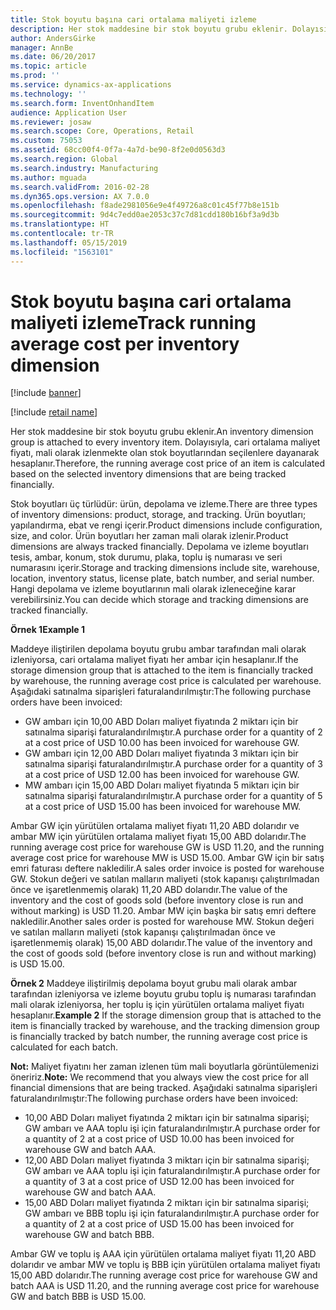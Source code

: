```yaml
---
title: Stok boyutu başına cari ortalama maliyeti izleme
description: Her stok maddesine bir stok boyutu grubu eklenir. Dolayısıyla, cari ortalama maliyet fiyatı, mali olarak izlenmekte olan stok boyutlarından seçilenlere dayanarak hesaplanır.
author: AndersGirke
manager: AnnBe
ms.date: 06/20/2017
ms.topic: article
ms.prod: ''
ms.service: dynamics-ax-applications
ms.technology: ''
ms.search.form: InventOnhandItem
audience: Application User
ms.reviewer: josaw
ms.search.scope: Core, Operations, Retail
ms.custom: 75053
ms.assetid: 68cc00f4-0f7a-4a7d-be90-8f2e0d0563d3
ms.search.region: Global
ms.search.industry: Manufacturing
ms.author: mguada
ms.search.validFrom: 2016-02-28
ms.dyn365.ops.version: AX 7.0.0
ms.openlocfilehash: f8ade2981056e9e4f49726a8c01c45f77b8e151b
ms.sourcegitcommit: 9d4c7edd0ae2053c37c7d81cdd180b16bf3a9d3b
ms.translationtype: HT
ms.contentlocale: tr-TR
ms.lasthandoff: 05/15/2019
ms.locfileid: "1563101"
---
```

# <a name="track-running-average-cost-per-inventory-dimension"></a><span data-ttu-id="bbc31-104">Stok boyutu başına cari ortalama maliyeti izleme</span><span class="sxs-lookup"><span data-stu-id="bbc31-104">Track running average cost per inventory dimension</span></span>

[!include [banner](../includes/banner.md)]

[!include [retail name](../includes/retail-name.md)]

<span data-ttu-id="bbc31-105">Her stok maddesine bir stok boyutu grubu eklenir.</span><span class="sxs-lookup"><span data-stu-id="bbc31-105">An inventory dimension group is attached to every inventory item.</span></span> <span data-ttu-id="bbc31-106">Dolayısıyla, cari ortalama maliyet fiyatı, mali olarak izlenmekte olan stok boyutlarından seçilenlere dayanarak hesaplanır.</span><span class="sxs-lookup"><span data-stu-id="bbc31-106">Therefore, the running average cost price of an item is calculated based on the selected inventory dimensions that are being tracked financially.</span></span>

<span data-ttu-id="bbc31-107">Stok boyutları üç türlüdür: ürün, depolama ve izleme.</span><span class="sxs-lookup"><span data-stu-id="bbc31-107">There are three types of inventory dimensions: product, storage, and tracking.</span></span> <span data-ttu-id="bbc31-108">Ürün boyutları; yapılandırma, ebat ve rengi içerir.</span><span class="sxs-lookup"><span data-stu-id="bbc31-108">Product dimensions include configuration, size, and color.</span></span> <span data-ttu-id="bbc31-109">Ürün boyutları her zaman mali olarak izlenir.</span><span class="sxs-lookup"><span data-stu-id="bbc31-109">Product dimensions are always tracked financially.</span></span> <span data-ttu-id="bbc31-110">Depolama ve izleme boyutları tesis, ambar, konum, stok durumu, plaka, toplu iş numarası ve seri numarasını içerir.</span><span class="sxs-lookup"><span data-stu-id="bbc31-110">Storage and tracking dimensions include site, warehouse, location, inventory status, license plate, batch number, and serial number.</span></span> <span data-ttu-id="bbc31-111">Hangi depolama ve izleme boyutlarının mali olarak izleneceğine karar verebilirsiniz.</span><span class="sxs-lookup"><span data-stu-id="bbc31-111">You can decide which storage and tracking dimensions are tracked financially.</span></span> 

<span data-ttu-id="bbc31-112">**Örnek 1**</span><span class="sxs-lookup"><span data-stu-id="bbc31-112">**Example 1**</span></span> 

<span data-ttu-id="bbc31-113">Maddeye iliştirilen depolama boyutu grubu ambar tarafından mali olarak izleniyorsa, cari ortalama maliyet fiyatı her ambar için hesaplanır.</span><span class="sxs-lookup"><span data-stu-id="bbc31-113">If the storage dimension group that is attached to the item is financially tracked by warehouse, the running average cost price is calculated per warehouse.</span></span> <span data-ttu-id="bbc31-114">Aşağıdaki satınalma siparişleri faturalandırılmıştır:</span><span class="sxs-lookup"><span data-stu-id="bbc31-114">The following purchase orders have been invoiced:</span></span>

-   <span data-ttu-id="bbc31-115">GW ambarı için 10,00 ABD Doları maliyet fiyatında 2 miktarı için bir satınalma siparişi faturalandırılmıştır.</span><span class="sxs-lookup"><span data-stu-id="bbc31-115">A purchase order for a quantity of 2 at a cost price of USD 10.00 has been invoiced for warehouse GW.</span></span>
-   <span data-ttu-id="bbc31-116">GW ambarı için 12,00 ABD Doları maliyet fiyatında 3 miktarı için bir satınalma siparişi faturalandırılmıştır.</span><span class="sxs-lookup"><span data-stu-id="bbc31-116">A purchase order for a quantity of 3 at a cost price of USD 12.00 has been invoiced for warehouse GW.</span></span>
-   <span data-ttu-id="bbc31-117">MW ambarı için 15,00 ABD Doları maliyet fiyatında 5 miktarı için bir satınalma siparişi faturalandırılmıştır.</span><span class="sxs-lookup"><span data-stu-id="bbc31-117">A purchase order for a quantity of 5 at a cost price of USD 15.00 has been invoiced for warehouse MW.</span></span>

<span data-ttu-id="bbc31-118">Ambar GW için yürütülen ortalama maliyet fiyatı 11,20 ABD dolarıdır ve ambar MW için yürütülen ortalama maliyet fiyatı 15,00 ABD dolarıdır.</span><span class="sxs-lookup"><span data-stu-id="bbc31-118">The running average cost price for warehouse GW is USD 11.20, and the running average cost price for warehouse MW is USD 15.00.</span></span> <span data-ttu-id="bbc31-119">Ambar GW için bir satış emri faturası deftere nakledilir.</span><span class="sxs-lookup"><span data-stu-id="bbc31-119">A sales order invoice is posted for warehouse GW.</span></span> <span data-ttu-id="bbc31-120">Stokun değeri ve satılan malların maliyeti (stok kapanışı çalıştırılmadan önce ve işaretlenmemiş olarak) 11,20 ABD dolarıdır.</span><span class="sxs-lookup"><span data-stu-id="bbc31-120">The value of the inventory and the cost of goods sold (before inventory close is run and without marking) is USD 11.20.</span></span> <span data-ttu-id="bbc31-121">Ambar MW için başka bir satış emri deftere nakledilir.</span><span class="sxs-lookup"><span data-stu-id="bbc31-121">Another sales order is posted for warehouse MW.</span></span> <span data-ttu-id="bbc31-122">Stokun değeri ve satılan malların maliyeti (stok kapanışı çalıştırılmadan önce ve işaretlenmemiş olarak) 15,00 ABD dolarıdır.</span><span class="sxs-lookup"><span data-stu-id="bbc31-122">The value of the inventory and the cost of goods sold (before inventory close is run and without marking) is USD 15.00.</span></span> 

<span data-ttu-id="bbc31-123">**Örnek 2** Maddeye iliştirilmiş depolama boyut grubu mali olarak ambar tarafından izleniyorsa ve izleme boyutu grubu toplu iş numarası tarafından mali olarak izleniyorsa, her toplu iş için yürütülen ortalama maliyet fiyatı hesaplanır.</span><span class="sxs-lookup"><span data-stu-id="bbc31-123">**Example 2** If the storage dimension group that is attached to the item is financially tracked by warehouse, and the tracking dimension group is financially tracked by batch number, the running average cost price is calculated for each batch.</span></span> 

<span data-ttu-id="bbc31-124">**Not:** Maliyet fiyatını her zaman izlenen tüm mali boyutlarla görüntülemenizi öneririz.</span><span class="sxs-lookup"><span data-stu-id="bbc31-124">**Note:** We recommend that you always view the cost price for all financial dimensions that are being tracked.</span></span> <span data-ttu-id="bbc31-125">Aşağıdaki satınalma siparişleri faturalandırılmıştır:</span><span class="sxs-lookup"><span data-stu-id="bbc31-125">The following purchase orders have been invoiced:</span></span>

-   <span data-ttu-id="bbc31-126">10,00 ABD Doları maliyet fiyatında 2 miktarı için bir satınalma siparişi; GW ambarı ve AAA toplu işi için faturalandırılmıştır.</span><span class="sxs-lookup"><span data-stu-id="bbc31-126">A purchase order for a quantity of 2 at a cost price of USD 10.00 has been invoiced for warehouse GW and batch AAA.</span></span>
-   <span data-ttu-id="bbc31-127">12,00 ABD Doları maliyet fiyatında 3 miktarı için bir satınalma siparişi; GW ambarı ve AAA toplu işi için faturalandırılmıştır.</span><span class="sxs-lookup"><span data-stu-id="bbc31-127">A purchase order for a quantity of 3 at a cost price of USD 12.00 has been invoiced for warehouse GW and batch AAA.</span></span>
-   <span data-ttu-id="bbc31-128">15,00 ABD Doları maliyet fiyatında 2 miktarı için bir satınalma siparişi; GW ambarı ve BBB toplu işi için faturalandırılmıştır.</span><span class="sxs-lookup"><span data-stu-id="bbc31-128">A purchase order for a quantity of 2 at a cost price of USD 15.00 has been invoiced for warehouse GW and batch BBB.</span></span>

<span data-ttu-id="bbc31-129">Ambar GW ve toplu iş AAA için yürütülen ortalama maliyet fiyatı 11,20 ABD dolarıdır ve ambar MW ve toplu iş BBB için yürütülen ortalama maliyet fiyatı 15,00 ABD dolarıdır.</span><span class="sxs-lookup"><span data-stu-id="bbc31-129">The running average cost price for warehouse GW and batch AAA is USD 11.20, and the running average cost price for warehouse GW and batch BBB is USD 15.00.</span></span>



